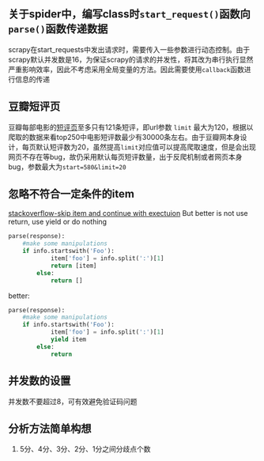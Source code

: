 ## 关于spider中，编写class时`start_request()`函数向`parse()`函数传递数据
scrapy在start_requests中发出请求时，需要传入一些参数进行动态控制。由于scrapy默认并发数是16，为保证scrapy的请求的并发性，将其改为串行执行显然严重影响效率，因此不考虑采用全局变量的方法。因此需要使用`callback`函数进行信息的传递

## 豆瓣短评页
豆瓣每部电影的[短评页](https://movie.douban.com/subject/1291546/comments?start=0&limit=121&status=P&sort=new_score)至多只有121条短评，即url参数 `limit` 最大为120，根据以爬取的数据来看top250中电影短评数最少有30000条左右。由于豆瓣网本身设计，每页默认短评数为20，虽然提高`limit`对应值可以提高爬取速度，但是会出现网页不存在等bug，故仍采用默认每页短评数量，出于反爬机制或者网页本身bug，参数最大为`start=580&limit=20`


## 忽略不符合一定条件的item
[stackoverflow-skip item and continue with exectuion](https://stackoverflow.com/questions/5040110/scrapy-skip-item-and-continue-with-exectuion)
But better is not use return, use yield or do nothing
```python
parse(response):
    #make some manipulations
    if info.startswith('Foo'):
            item['foo'] = info.split(':')[1]
            return [item]
        else:
            return []
```
better:
```python
parse(response):
    #make some manipulations
    if info.startswith('Foo'):
            item['foo'] = info.split(':')[1]
            yield item
        else:
            return
```

## 并发数的设置
并发数不要超过8，可有效避免验证码问题

## 分析方法简单构想
1. 5分、4分、3分、2分、1分之间分歧点个数

